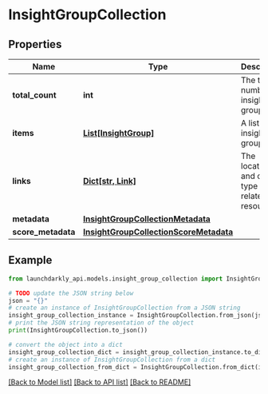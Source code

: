 # InsightGroupCollection


## Properties

Name | Type | Description | Notes
------------ | ------------- | ------------- | -------------
**total_count** | **int** | The total number of insight groups | 
**items** | [**List[InsightGroup]**](InsightGroup.md) | A list of insight groups | 
**links** | [**Dict[str, Link]**](Link.md) | The location and content type of related resources | [optional] 
**metadata** | [**InsightGroupCollectionMetadata**](InsightGroupCollectionMetadata.md) |  | [optional] 
**score_metadata** | [**InsightGroupCollectionScoreMetadata**](InsightGroupCollectionScoreMetadata.md) |  | [optional] 

## Example

```python
from launchdarkly_api.models.insight_group_collection import InsightGroupCollection

# TODO update the JSON string below
json = "{}"
# create an instance of InsightGroupCollection from a JSON string
insight_group_collection_instance = InsightGroupCollection.from_json(json)
# print the JSON string representation of the object
print(InsightGroupCollection.to_json())

# convert the object into a dict
insight_group_collection_dict = insight_group_collection_instance.to_dict()
# create an instance of InsightGroupCollection from a dict
insight_group_collection_from_dict = InsightGroupCollection.from_dict(insight_group_collection_dict)
```
[[Back to Model list]](../README.md#documentation-for-models) [[Back to API list]](../README.md#documentation-for-api-endpoints) [[Back to README]](../README.md)


